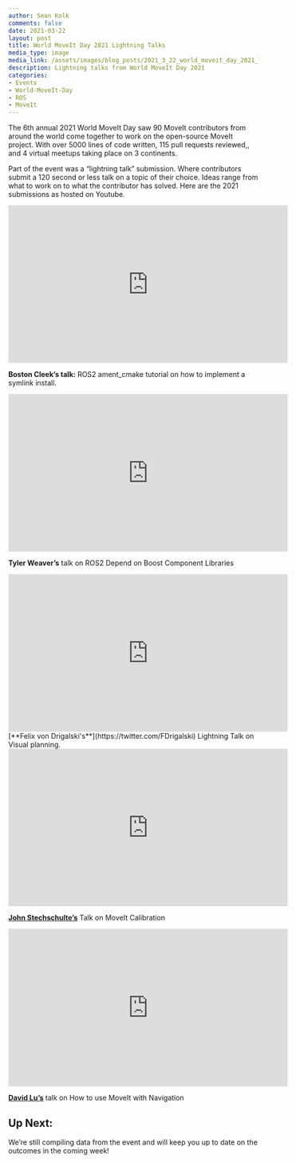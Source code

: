 ```yaml
---
author: Sean Kolk
comments: false
date: 2021-03-22
layout: post
title: World MoveIt Day 2021 Lightning Talks
media_type: image
media_link: /assets/images/blog_posts/2021_3_22_world_moveit_day_2021_lighting_talks.png
description: Lightning talks from World MoveIt Day 2021
categories:
- Events
- World-MoveIt-Day
- ROS
- MoveIt
---
```


The 6th annual 2021 World MoveIt Day saw 90 MoveIt contributors from around the world come together to work on the open-source MoveIt project. With over 5000 lines of code written, 115 pull requests reviewed,, and 4 virtual meetups taking place on 3 continents.

Part of the event was a “lightning talk” submission. Where contributors submit a 120 second or less talk on a topic of their choice. Ideas range from what to work on to what the contributor has solved. Here are the 2021 submissions as hosted on Youtube.

<iframe width="560" height="315" src="https://www.youtube-nocookie.com/embed/0uXkHMpu_L8" frameborder="0" allow="accelerometer; autoplay; clipboard-write; encrypted-media; gyroscope; picture-in-picture" allowfullscreen></iframe>

 **Boston Cleek’s talk:** ROS2 ament_cmake tutorial on how to implement a symlink install.

<iframe width="560" height="315" src="https://www.youtube-nocookie.com/embed/IJzq8b3xLNo" frameborder="0" allow="accelerometer; autoplay; clipboard-write; encrypted-media; gyroscope; picture-in-picture" allowfullscreen></iframe>

**Tyler Weaver’s** talk on ROS2 Depend on Boost Component Libraries

<iframe width="560" height="315" src="https://www.youtube-nocookie.com/embed/Q-RIQi5ru3o" frameborder="0" allow="accelerometer; autoplay; clipboard-write; encrypted-media; gyroscope; picture-in-picture" allowfullscreen></iframe>
[**Felix von Drigalski's**](https://twitter.com/FDrigalski) Lightning Talk on Visual planning.

<iframe width="560" height="315" src="https://www.youtube-nocookie.com/embed/DA81xMi_EZg" frameborder="0" allow="accelerometer; autoplay; clipboard-write; encrypted-media; gyroscope; picture-in-picture" allowfullscreen></iframe>

[**John Stechschulte’s**](https://twitter.com/john_stech) Talk on MoveIt Calibration

<iframe width="560" height="315" src="https://www.youtube-nocookie.com/embed/QzXJWQumtNY" frameborder="0" allow="accelerometer; autoplay; clipboard-write; encrypted-media; gyroscope; picture-in-picture" allowfullscreen></iframe>

[**David Lu’s**](https://twitter.com/probablydavid) talk on How to use MoveIt with Navigation

## Up Next: ##
We’re still compiling data from the event and will keep you up to date on the outcomes in the coming week!
